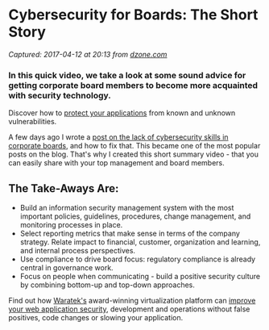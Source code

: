 # Cybersecurity for Boards: The Short Story

_Captured: 2017-04-12 at 20:13 from [dzone.com](https://dzone.com/articles/cybersecurity-for-boards-the-short-story?edition=290884&utm_source=Daily%20Digest&utm_medium=email&utm_campaign=dd%202017-04-12)_

### In this quick video, we take a look at some sound advice for getting corporate board members to become more acquainted with security technology.

Discover how to [protect your applications](https://dzone.com/go?i=176121&u=http%3A%2F%2Fwww.waratek.com%2Fsolutions%2Fzero-day-defense%2F%3Futm_source%3DDZone%26utm_campaign%3Dba%26utm_medium%3Dprerolltextad%26utm_content%3Dzeroday) from known and unknown vulnerabilities.

A few days ago I wrote a [post on the lack of cybersecurity skills in corporate boards](https://dzone.com/articles/how-boards-can-prioritize-cybersecurity-in-corpora), and how to fix that. This became one of the most popular posts on the blog. That's why I created this short summary video - that you can easily share with your top management and board members.

## The Take-Aways Are:

  * Build an information security management system with the most important policies, guidelines, procedures, change management, and monitoring processes in place.
  * Select reporting metrics that make sense in terms of the company strategy. Relate impact to financial, customer, organization and learning, and internal process perspectives.
  * Use compliance to drive board focus: regulatory compliance is already central in governance work.
  * Focus on people when communicating - build a positive security culture by combining bottom-up and top-down approaches.

Find out how [Waratek's](https://dzone.com/go?i=176122&u=http%3A%2F%2Fwww.waratek.com%2Fsolutions%2Fapplication-protection%2F%3Futm_source%3DDZone%26utm_campaign%3Dba%26utm_medium%3Dpostrolltextad%26utm_content%3Dappprotect) award-winning virtualization platform can [improve your web application security](https://dzone.com/go?i=176122&u=http%3A%2F%2Fwww.waratek.com%2Fsolutions%2Fapplication-protection%2F%3Futm_source%3DDZone%26utm_campaign%3Dba%26utm_medium%3Dpostrolltextad%26utm_content%3Dappprotect), development and operations without false positives, code changes or slowing your application.
